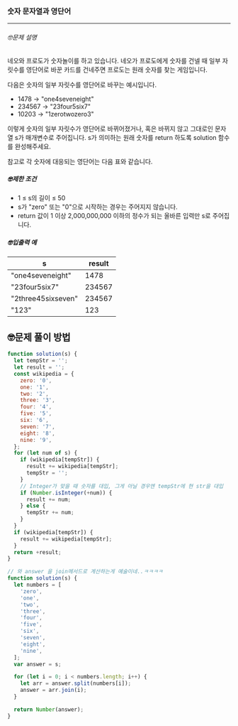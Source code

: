 ### 숫자 문자열과 영단어

---

###### 🤓문제 설명

네오와 프로도가 숫자놀이를 하고 있습니다. 네오가 프로도에게 숫자를 건넬 때 일부 자릿수를 영단어로 바꾼 카드를 건네주면 프로도는 원래 숫자를 찾는 게임입니다.

다음은 숫자의 일부 자릿수를 영단어로 바꾸는 예시입니다.

- 1478 → "one4seveneight"
- 234567 → "23four5six7"
- 10203 → "1zerotwozero3"

이렇게 숫자의 일부 자릿수가 영단어로 바뀌어졌거나, 혹은 바뀌지 않고 그대로인 문자열 s가 매개변수로 주어집니다. s가 의미하는 원래 숫자를 return 하도록 solution 함수를 완성해주세요.

참고로 각 숫자에 대응되는 영단어는 다음 표와 같습니다.

##### 🤓제한 조건

- 1 ≤ s의 길이 ≤ 50
- s가 "zero" 또는 "0"으로 시작하는 경우는 주어지지 않습니다.
- return 값이 1 이상 2,000,000,000 이하의 정수가 되는 올바른 입력만 s로 주어집니다.

##### 🤓입출력 예

| s                  | result |
| ------------------ | ------ |
| "one4seveneight"   | 1478   |
| "23four5six7"      | 234567 |
| "2three45sixseven" | 234567 |
| "123"              | 123    |

## 🤓문제 풀이 방법

```javascript
function solution(s) {
  let tempStr = '';
  let result = '';
  const wikipedia = {
    zero: '0',
    one: '1',
    two: '2',
    three: '3',
    four: '4',
    five: '5',
    six: '6',
    seven: '7',
    eight: '8',
    nine: '9',
  };
  for (let num of s) {
    if (wikipedia[tempStr]) {
      result += wikipedia[tempStr];
      tempStr = '';
    }
    // Integer가 맞을 때 숫자를 대입, 그게 아닐 경우엔 tempStr에 현 str을 대입
    if (Number.isInteger(+num)) {
      result += num;
    } else {
      tempStr += num;
    }
  }
  if (wikipedia[tempStr]) {
    result += wikipedia[tempStr];
  }
  return +result;
}
```

```javascript
// 와 answer 을 join메서드로 계산하는게 예술이네..ㅋㅋㅋㅋ
function solution(s) {
  let numbers = [
    'zero',
    'one',
    'two',
    'three',
    'four',
    'five',
    'six',
    'seven',
    'eight',
    'nine',
  ];
  var answer = s;

  for (let i = 0; i < numbers.length; i++) {
    let arr = answer.split(numbers[i]);
    answer = arr.join(i);
  }

  return Number(answer);
}
```
